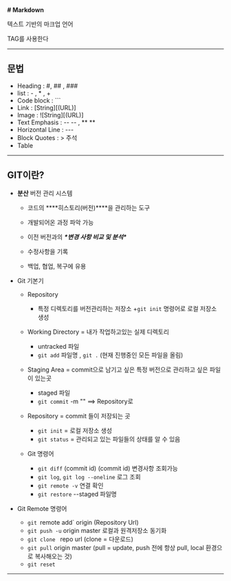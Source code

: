 **# Markdown**

 텍스트 기반의 마크업 언어

 TAG를 사용한다

---
## **문법**

* Heading : #, ## , ###
* list : - , *  , +
* Code block : ```
* Link : [String][(URL)]
* Image : ![String][(URL)]
* Text Emphasis : -- -- , ** **
* Horizontal Line : ---
* Block Quotes : > 주석  
* Table

---

## **GIT**이란?

* **분산** 버전 관리 시스템

    + 코드의 ***\*히스토리(버전)\****을 관리하는 도구

   + 개발되어온 과정 파악 가능

    + 이전 버전과의 ***\*변경 사항 비교 및 분석\****

    + 수정사항을 기록

    + 백업, 협업, 복구에 유용

* Git 기본기

    * Repository
      + 특정 디렉토리를 버전관리하는 저장소
      +`git init` 명령어로 로컬 저장소 생성

    * Working Directory = 내가 작업하고있는 실제 디렉토리
      + untracked 파일
      + `git add` 파일명  , `git .` (현재 진행중인 모든 파일을 올림)

    * Staging Area = commit으로 남기고 싶은 특정 버전으로 관리하고 싶은 파일이 있는곳
      + staged 파일
      + `git commit` -m "" ==> Repository로

    * Repository = commit 들이 저장되는 곳
      + `git init` = 로컬 저장소 생성
      + `git status` = 관리되고 있는 파일들의 상태를 알 수 있음

    * Git 명령어
      + `git diff` (commit id) (commit id) 변경사항 조회가능
      + `git log`, `git log --oneline` 로그 조회
      + `git remote -v` 연결 확인
      + `git restore` --staged 파일명 

 * Git Remote 명령어
    + `git `remote add` origin (Repository Url)
    + `git push -u`  origin master 로컬과 원격저장소 동기화
    + `git clone ` repo url  (clone = 다운로드)
    + `git pull` origin master (pull = update, push 전에 항상 pull, local 환경으로 복사해오는 것) 
    + `git reset`

---
